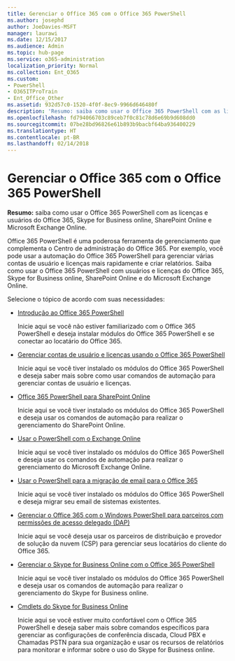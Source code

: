 ```yaml
---
title: Gerenciar o Office 365 com o Office 365 PowerShell
ms.author: josephd
author: JoeDavies-MSFT
manager: laurawi
ms.date: 12/15/2017
ms.audience: Admin
ms.topic: hub-page
ms.service: o365-administration
localization_priority: Normal
ms.collection: Ent_O365
ms.custom:
- PowerShell
- O365ITProTrain
- Ent_Office_Other
ms.assetid: 932d57c0-1520-4f0f-8ec9-9966d646480f
description: 'Resumo: saiba como usar o Office 365 PowerShell com as licenças e usuários do Office 365, Skype for Business online, SharePoint Online e Microsoft Exchange Online.'
ms.openlocfilehash: fd794066703c89ceb7f0c81c78d6e69b9d608dd0
ms.sourcegitcommit: 07be28bd96826e61b893b9bacbf64ba936400229
ms.translationtype: HT
ms.contentlocale: pt-BR
ms.lasthandoff: 02/14/2018
---
```

# <a name="manage-office-365-with-office-365-powershell"></a>Gerenciar o Office 365 com o Office 365 PowerShell

 **Resumo:** saiba como usar o Office 365 PowerShell com as licenças e usuários do Office 365, Skype for Business online, SharePoint Online e Microsoft Exchange Online.
  
Office 365 PowerShell é uma poderosa ferramenta de gerenciamento que complementa o Centro de administração do Office 365. Por exemplo, você pode usar a automação do Office 365 PowerShell para gerenciar várias contas de usuário e licenças mais rapidamente e criar relatórios. Saiba como usar o Office 365 PowerShell com usuários e licenças do Office 365, Skype for Business online, SharePoint Online e do Microsoft Exchange Online. 
  
Selecione o tópico de acordo com suas necessidades:
  
- [Introdução ao Office 365 PowerShell](getting-started-with-office-365-powershell.md)
    
    Inicie aqui se você não estiver familiarizado com o Office 365 PowerShell e deseja instalar módulos do Office 365 PowerShell e se conectar ao locatário do Office 365.
    
- [Gerenciar contas de usuário e licenças usando o Office 365 PowerShell](manage-user-accounts-and-licenses-with-office-365-powershell.md)
    
    Inicie aqui se você tiver instalado os módulos do Office 365 PowerShell e deseja saber mais sobre como usar comandos de automação para gerenciar contas de usuário e licenças.
    
- [Office 365 PowerShell para SharePoint Online](https://technet.microsoft.com/pt-BR/library/fp161362.aspx)
    
    Inicie aqui se você tiver instalado os módulos do Office 365 PowerShell e deseja usar os comandos de automação para realizar o gerenciamento do SharePoint Online.
    
- [Usar o PowerShell com o Exchange Online](https://technet.microsoft.com/library/jj200677%28v=exchg.160%29.aspx)
    
    Inicie aqui se você tiver instalado os módulos do Office 365 PowerShell e deseja usar os comandos de automação para realizar o gerenciamento do Microsoft Exchange Online.
    
- [Usar o PowerShell para a migração de email para o Office 365](use-powershell-for-email-migration-to-office-365.md)
    
    Inicie aqui se você tiver instalado os módulos do Office 365 PowerShell e deseja migrar seu email de sistemas existentes. 
    
- [Gerenciar o Office 365 com o Windows PowerShell para parceiros com permissões de acesso delegado (DAP)](manage-office-365-with-windows-powershell-for-delegated-access-permissions-dap-p.md)
    
    Inicie aqui se você deseja usar os parceiros de distribuição e provedor de solução da nuvem (CSP) para gerenciar seus locatários do cliente do Office 365. 
    
- [Gerenciar o Skype for Business Online com o Office 365 PowerShell](manage-skype-for-business-online-with-office-365-powershell.md)
    
    Inicie aqui se você tiver instalado os módulos do Office 365 PowerShell e deseja usar os comandos de automação para realizar o gerenciamento do Skype for Business online.
    
- [Cmdlets do Skype for Business Online ](http://technet.microsoft.com/library/141fbda3-992a-4eeb-9352-c6b0ffd760f6.aspx)
    
    Inicie aqui se você estiver muito confortável com o Office 365 PowerShell e deseja saber mais sobre comandos específicos para gerenciar as configurações de conferência discada, Cloud PBX e Chamadas PSTN para sua organização e usar os recursos de relatórios para monitorar e informar sobre o uso do Skype for Business online.
    


